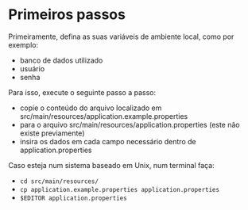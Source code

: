# Primeiros passos

Primeiramente, defina as suas variáveis de ambiente local, como por exemplo:
- banco de dados utilizado
- usuário
- senha

Para isso, execute o seguinte passo a passo:
- copie o conteúdo do arquivo localizado em src/main/resources/application.example.properties
- para o arquivo src/main/resources/application.properties (este não existe previamente)
- insira os dados em cada campo necessário dentro de application.properties

Caso esteja num sistema baseado em Unix, num terminal faça:
- ``` cd src/main/resources/ ```
- ``` cp application.example.properties application.properties ```
- ``` $EDITOR application.properties ```
